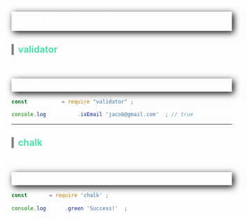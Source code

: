<style>
    body {
        color: white;
    }
    h1, h3 {
         /* offset-x | offset-y | blur-radius | color */
        box-shadow: 4px 4px 15px black;
         /* top | right | bottom | left */
        padding: 5px 5px 5px 5px;
        font-weight: bold;
    }

    h2 {
        border-left: 5px solid grey;
        padding-left: 10px;
        color: #4EDFB0;
    }
</style>

# NPM [Packages]
## validator
``npm i validator``
### Usage [Example]
``` javascript
const validator = require("validator");

console.log(validator.isEmail('jacob@gmail.com')); // true
```


---


## chalk
``npm i chalk``
### Usage [Example]
``` javascript
const chalk = require('chalk');
 
console.log(chalk.green('Success!'));
```